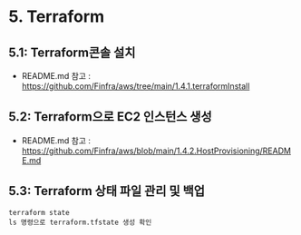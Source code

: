 
# 5. Terraform
## 5.1: Terraform콘솔 설치
* README.md 참고 : https://github.com/Finfra/aws/tree/main/1.4.1.terraformInstall


## 5.2: Terraform으로 EC2 인스턴스 생성
* README.md 참고 : https://github.com/Finfra/aws/blob/main/1.4.2.HostProvisioning/README.md

## 5.3: Terraform 상태 파일 관리 및 백업
```
terraform state 
ls 명령으로 terraform.tfstate 생성 확인 
```
#